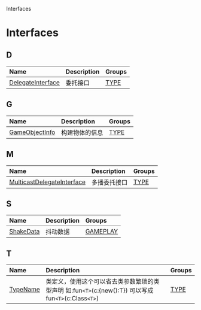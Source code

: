 Interfaces


# Interfaces <Badge type="tip" text="Groups" /> <Score text="Interfaces" />


## D
| Name | Description | Groups |
| :-----| :-----| :-----|
| [DelegateInterface](interfaces/mw.DelegateInterface.md) | 委托接口 | [TYPE](groups/TYPE.TYPE.md) |


## G
| Name | Description | Groups |
| :-----| :-----| :-----|
| [GameObjectInfo](interfaces/mw.GameObjectInfo.md) | 构建物体的信息 | [TYPE](groups/TYPE.TYPE.md) |


## M
| Name | Description | Groups |
| :-----| :-----| :-----|
| [MulticastDelegateInterface](interfaces/mw.MulticastDelegateInterface.md) | 多播委托接口 | [TYPE](groups/TYPE.TYPE.md) |


## S
| Name | Description | Groups |
| :-----| :-----| :-----|
| [ShakeData](interfaces/mw.ShakeData.md) | 抖动数据 | [GAMEPLAY](groups/GAMEPLAY.GAMEPLAY.md) |


## T
| Name | Description | Groups |
| :-----| :-----| :-----|
| [TypeName](interfaces/mw.TypeName.md) | 类定义，使用这个可以省去类参数繁琐的类型声明    如:fun`<T>`(c:{new():T}) 可以写成 fun`<T>`(c:Class`<T>`) | [TYPE](groups/TYPE.TYPE.md) |

